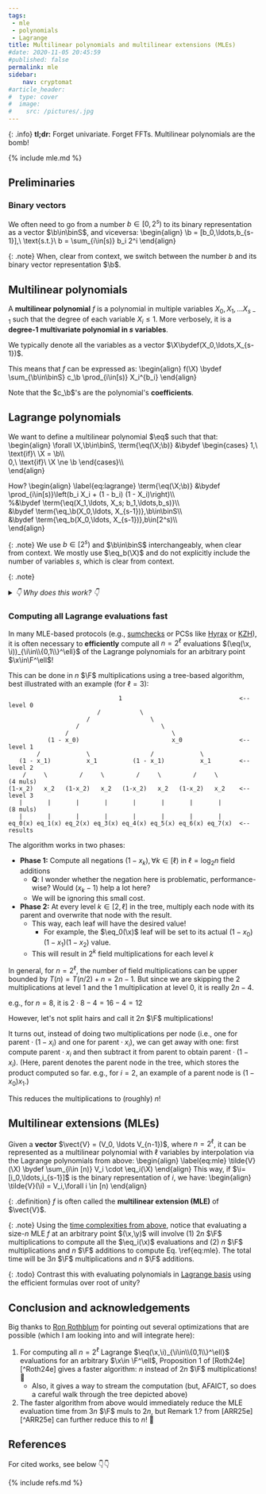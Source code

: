 ```yaml
---
tags:
 - mle
 - polynomials
 - Lagrange
title: Multilinear polynomials and multilinear extensions (MLEs)
#date: 2020-11-05 20:45:59
#published: false
permalink: mle
sidebar:
    nav: cryptomat
#article_header:
#  type: cover
#  image:
#    src: /pictures/.jpg
---
```


{: .info}
**tl;dr:** Forget univariate. Forget FFTs. Multilinear polynomials are the bomb!

{% include mle.md %}

<!--more-->

<!-- Here you can define LaTeX macros -->
<div style="display: none;">$
\def\b{\boldsymbol{b}}
\def\binS{\bin^s}
$</div> <!-- $ -->

## Preliminaries

### Binary vectors

We often need to go from a number $b \in [0,2^s)$ to its binary representation as a vector $\b\in\binS$, and viceversa:
\begin{align}
\b = [b_0,\ldots,b_{s-1}],\ \text{s.t.}\ b = \sum_{i\in[s)} b_i 2^i
\end{align}

{: .note}
When, clear from context, we switch between the number $b$ and its binary vector representation $\b$.

## Multilinear polynomials

A **multilinear polynomial** $f$ is a polynomial in multiple variables $X_0,X_1,\ldots X_{s-1}$ such that the degree of each variable $X_i \le 1$.
More verbosely, it is a **degree-1 multivariate polynomial in $s$ variables**.

We typically denote all the variables as a vector $\X\bydef(X_0,\ldots,X_{s-1})$.

This means that $f$ can be expressed as:
\begin{align}
f(\X) \bydef \sum_{\b\in\binS} c_\b \prod_{i\in[s)} X_i^{b_i}
\end{align}

Note that the $c_\b$'s are the polynomial's **coefficients**.

## Lagrange polynomials

We want to define a multilinear polynomial $\eq$ such that that:
\begin{align}
\forall \X,\b\in\binS,
\term{\eq(\X;\b)} &\bydef \begin{cases}
1,\ \text{if}\ \X = \b\\\\\
0,\ \text{if}\ \X \ne \b
\end{cases}\\\\\
\end{align}

How?
\begin{align}
\label{eq:lagrange}
\term{\eq(\X;\b)} &\bydef \prod_{i\in[s)}\left(b_i X_i + (1 - b_i) (1 - X_i)\right)\\\\\
%&\bydef \term{\eq(X_1,\ldots, X_s; b_1,\ldots,b_s)}\\\\\
&\bydef \term{\eq_\b(X_0,\ldots, X_{s-1})},\b\in\binS\\\\\
&\bydef \term{\eq_b(X_0,\ldots, X_{s-1})},b\in[2^s)\\\\\
\end{align}

<!--It is useful to note that:
\begin{align}
\eq_\b(\X) = \eq_\X(\b)
\end{align}-->

{: .note}
We use $b\in[2^s)$ and $\b\in\binS$ interchangeably, when clear from context.
We mostly use $\eq_b(\X)$ and do not explicitly include the number of variables $s$, which is clear from context.

{: .note}
<details>
<summary>
<em>👇 Why does this work? 👇</em>
</summary>
Try and evaluate $\eq(X;\b)$ at $\X = \b$ by evaluating each product term $b_i X_i + (1-b_i)(1-X_i)$ at $X_i = b_i$!
<br /><br/>

It would yield $b_i^2 + (1-b_i)^2$, which is always equal to 1 for $b_i\in\{0,1\}$.
So all product terms are 1 when $\X=\b$.
<br /><br/>

Next, try to evaluate at $X=\b'$ when $\b'\ne\b$.
In this case, there will be an index $i\in [s)$ such that $b'_i \ne b_i \Rightarrow b_i' = (1-b_i)$.
So, evaluating the $i$th product term at $(1-b_i)$ yields $b_i(1-b_i) + (1-b_i)(1-(1-b_i)) = b_i(1-b_i)+(1-b_i)b_i=2b_i(1-b_i)$ which is always 0.
Therefore, the product is zero when $\X\ne \b$.
</details>

### Computing all Lagrange evaluations fast

In many MLE-based protocols (e.g., [sumchecks](/sumcheck) or PCSs like [Hyrax](/hyrax) or [KZH](/kzh)), it is often necessary to **efficiently** compute all $n=2^\ell$ evaluations $(\eq(\x, \i))_{\i\in\\{0,1\\}^\ell}$ of the Lagrange polynomials for an arbitrary point $\x\in\F^\ell$!

This can be done in $n$ $\F$ multiplications using a tree-based algorithm, best illustrated with an example (for $\ell = 3$):
```
                               1                                 <-- level 0
                         /           \
                      /                 \    
                   /                       \  
                /                             \
           (1 - x_0)                          x_0                <-- level 1
        /             \                 /             \
   (1 - x_1)          x_1          (1 - x_1)          x_1        <-- level 2
    /     \         /     \         /     \         /     \          (4 muls)
(1-x_2)   x_2   (1-x_2)   x_2   (1-x_2)   x_2   (1-x_2)   x_2    <-- level 3
   |       |       |       |       |       |       |       |         (8 muls)
   |       |       |       |       |       |       |       |
eq_0(x) eq_1(x) eq_2(x) eq_3(x) eq_4(x) eq_5(x) eq_6(x) eq_7(x)  <-- results
```

The algorithm works in two phases:
 - **Phase 1:** Compute all negations $(1-x_k),\forall k\in[\ell)$ in $\ell=\log_2{n}$ field additions
    + **Q**: I wonder whether the negation here is problematic, performance-wise? Would $(x_k - 1)$ help a lot here?
    + We will be ignoring this small cost.
 - **Phase 2:** At every level $k\in[2,\ell]$ in the tree, multiply each node with its parent and overwrite that node with the result.
    + This way, each leaf will have the desired value!
        + For example, the $\eq_0(\x)$ leaf will be set to its actual $(1-x_0)(1-x_1)(1-x_2)$ value.
    + This will result in $2^k$ field multiplications for each level $k$

In general, for $n=2^\ell$, the number of field multiplications can be upper bounded by $T(n) = T(n/2) + n = 2n-1$.
But since we are skipping the $2$ multiplications at level 1 and the $1$ multiplication at level 0, it is really $2n-4$.

e.g., for $n=8$, it is $2 \cdot 8 - 4 = 16 - 4 = 12$

However, let's not split hairs and call it $2n$ $\F$ multiplications!

It turns out, instead of doing two multiplications per node (i.e., one for $\mathsf{parent}\cdot (1-x_i)$ and one for $\mathsf{parent}\cdot x_i$), we can get away with one: first compute $\mathsf{parent}\cdot x_i$ and then subtract it from $\mathsf{parent}$ to obtain $\mathsf{parent}\cdot (1-x_i)$.
(Here, $\mathsf{parent}$ denotes the parent node in the tree, which stores the product computed so far. e.g., for $i = 2$, an example of a parent node is $(1-x_0)x_1$.)

This reduces the multiplications to (roughly) $n$!

## Multilinear extensions (MLEs)

Given a **vector** $\vect{V} = (V_0, \ldots V_{n-1})$, where $n = 2^\ell$, it can be represented as a multilinear polynomial with $\ell$ variables by interpolation via the Lagrange polynomials from above:
\begin{align}
\label{eq:mle}
\tilde{V}(\X) \bydef \sum_{i\in [n)} V_i \cdot \eq_i(\X)
\end{align}
This way, if $\i=[i_0,\ldots,i_{s-1}]$ is the binary representation of $i$, we have:
\begin{align}
\tilde{V}(\i) = V_i,\forall i \in [n)
\end{align}

{: .definition}
$f$ is often called the **multilinear extension (MLE)** of $\vect{V}$.

{: .note}
Using the [time complexities from above](#computing-all-lagrange-evaluations-fast), notice that evaluating a size-$n$ MLE $f$ at an arbitrary point $(\x,\y)$ will involve (1) $2n$ $\F$ multiplications to compute all the $\eq_i(\x)$ evaluations and (2) $n$ $\F$ multiplications and $n$ $\F$ additions to compute Eq. \ref{eq:mle}.
The total time will be $3n$ $\F$ multiplications and $n$ $\F$ additions.

{: .todo}
Contrast this with evaluating polynomials in [Lagrange basis](/lagrange-interpolation) using the efficient formulas over root of unity?

## Conclusion and acknowledgements

Big thanks to [Ron Rothblum](https://csaws.cs.technion.ac.il/~rothblum/) for pointing out several optimizations that are possible (which I am looking into and will integrate here):

1. For computing all $n=2^\ell$ Lagrange $\eq(\x,\i)_{\i\in\\{0,1\\}^\ell}$ evaluations for an arbitrary $\x\in \F^\ell$, Proposition 1 of [Roth24e][^Roth24e] gives a faster algorithm: $n$ instead of $2n$ $\F$ multiplications! 🤔
    + Also, it gives a way to stream the computation (but, AFAICT, so does a careful walk through the tree depicted above) 
2. The faster algorithm from above would immediately reduce the MLE evaluation time from $3n$ $\F$ muls to $2n$, but Remark 1.? from [ARR25e][^ARR25e] can further reduce this to $n$! 🤯

## References

For cited works, see below 👇👇

{% include refs.md %}
